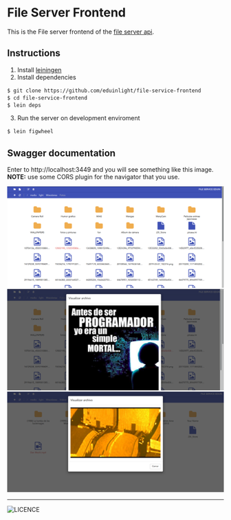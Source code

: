 # File Server Frontend

This is the File server frontend of the [file server api]('https://github.com/eduinlight/file-service-backend').

## Instructions

1. Install [leiningen](https://leiningen.org/)
2. Install dependencies

```BASH
$ git clone https://github.com/eduinlight/file-service-frontend
$ cd file-service-frontend
$ lein deps
```

3. Run the server on development enviroment

```BASH
$ lein figwheel
```

## Swagger documentation

Enter to http://localhost:3449 and you will see something like this image. **NOTE:** use some CORS plugin for the navigator that you use.

![](https://github.com/eduinlight/file-service-frontend/blob/master/images/explorer.png "explorer")
![](https://github.com/eduinlight/file-service-frontend/blob/master/images/view_image.png "view_image")
![](https://github.com/eduinlight/file-service-frontend/blob/master/images/view_video.png "view_video")

---

![LICENCE](https://github.com/eduinlight/file-service-frontend/blob/master/LICENSE)
